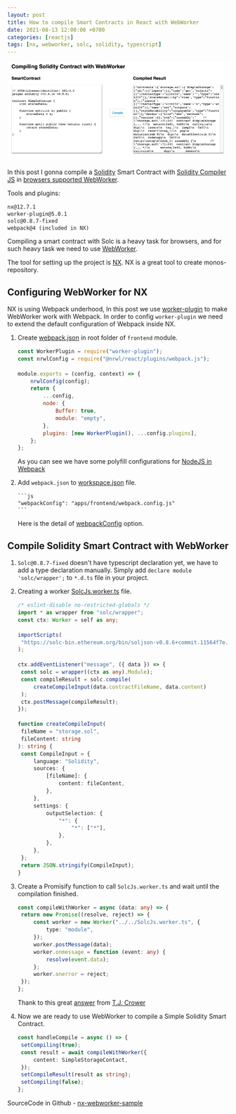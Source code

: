 ```yaml
---
layout: post
title: How to compile Smart Contracts in React with WebWorker
date: 2021-08-13 12:00:00 +0700
categories: [reactjs]
tags: [nx, webworker, solc, solidity, typescript]
---
```


![Demo Compiling A Solidity Smart Contract in React with WebWorker](/assets/img/2021-08-13-react-webworker-compile-solidity.png)

In this post I gonna compile a [Solidity](https://docs.soliditylang.org/) Smart Contract with [Solidity Compiler JS](https://github.com/ethereum/solc-js) in [browsers supported WebWorker](https://caniuse.com/webworkers).

Tools and plugins:

```
nx@12.7.1
worker-plugin@5.0.1
solc@0.8.7-fixed
webpack@4 (included in NX)
```

Compiling a smart contract with Solc is a heavy task for browsers, and for such heavy task we need to use [WebWorker](https://developer.mozilla.org/en-US/docs/Web/API/Web_Workers_API/Using_web_workers).

The tool for setting up the project is [NX](https://nx.dev/). NX is a great tool to create monos-repository.

## Configuring WebWorker for NX

NX is using Webpack underhood, In this post we use [worker-plugin](https://www.npmjs.com/package/worker-plugin) to make WebWorker work with Webpack. In order to config `worker-plugin` we need to extend the default configuration of Webpack inside NX.

1.  Create [webpack.json](https://github.com/vanduc1102/coinconket/blob/master/apps/frontend/webpack.config.js) in root folder of `frontend` module.

    ```js
    const WorkerPlugin = require("worker-plugin");
    const nrwlConfig = require("@nrwl/react/plugins/webpack.js");

    module.exports = (config, context) => {
    	nrwlConfig(config);
    	return {
    		...config,
    		node: {
    			Buffer: true,
    			module: "empty",
    		},
    		plugins: [new WorkerPlugin(), ...config.plugins],
    	};
    };
    ```

    As you can see we have some polyfill configurations for [NodeJS in Webpack](https://v4.webpack.js.org/configuration/node/)

1.  Add `webpack.json` to [workspace.json](https://github.com/vanduc1102/reactjs-practices/blob/main/projects/nx-webworker-sample/workspace.json#L24) file.

        ```js
        "webpackConfig": "apps/frontend/webpack.config.js"
        ```

    Here is the detail of [webpackConfig](https://nx.dev/latest/react/web/build#webpackconfig) option.

## Compile Solidity Smart Contract with WebWorker

1. `Solc@0.8.7-fixed` doesn't have typescript declaration yet, we have to add a type declaration manually. Simply add `declare module 'solc/wrapper';` to `*.d.ts` file in your project.

1. Creating a worker [SolcJs.worker.ts](https://github.com/vanduc1102/reactjs-practices/blob/main/projects/nx-webworker-sample/apps/frontend/src/SolcJs.worker.ts) file.

   ```ts
   /* eslint-disable no-restricted-globals */
   import * as wrapper from "solc/wrapper";
   const ctx: Worker = self as any;

   importScripts(
   	"https://solc-bin.ethereum.org/bin/soljson-v0.8.6+commit.11564f7e.js"
   );

   ctx.addEventListener("message", ({ data }) => {
   	const solc = wrapper((ctx as any).Module);
   	const compileResult = solc.compile(
   		createCompileInput(data.contractFileName, data.content)
   	);
   	ctx.postMessage(compileResult);
   });

   function createCompileInput(
   	fileName = "storage.sol",
   	fileContent: string
   ): string {
   	const CompileInput = {
   		language: "Solidity",
   		sources: {
   			[fileName]: {
   				content: fileContent,
   			},
   		},
   		settings: {
   			outputSelection: {
   				"*": {
   					"*": ["*"],
   				},
   			},
   		},
   	};
   	return JSON.stringify(CompileInput);
   }
   ```

1. Create a Promisify function to call `SolcJs.worker.ts` and wait until the compilation finished.

   ```ts
   const compileWithWorker = async (data: any) => {
   	return new Promise((resolve, reject) => {
   		const worker = new Worker("../../SolcJs.worker.ts", {
   			type: "module",
   		});
   		worker.postMessage(data);
   		worker.onmessage = function (event: any) {
   			resolve(event.data);
   		};
   		worker.onerror = reject;
   	});
   };
   ```

   Thank to this great [answer](https://stackoverflow.com/questions/41423905/wait-for-several-web-workers-to-finish) from [T.J. Crower](https://stackoverflow.com/users/157247/t-j-crowder)

1. Now we are ready to use WebWorker to compile a Simple Solidity Smart Contract.
   ```ts
   const handleCompile = async () => {
   	setCompiling(true);
   	const result = await compileWithWorker({
   		content: SimpleStorageContact,
   	});
   	setCompileResult(result as string);
   	setCompiling(false);
   };
   ```

SourceCode in Github - [nx-webworker-sample](https://github.com/vanduc1102/reactjs-practices/tree/main/projects/nx-webworker-sample)
